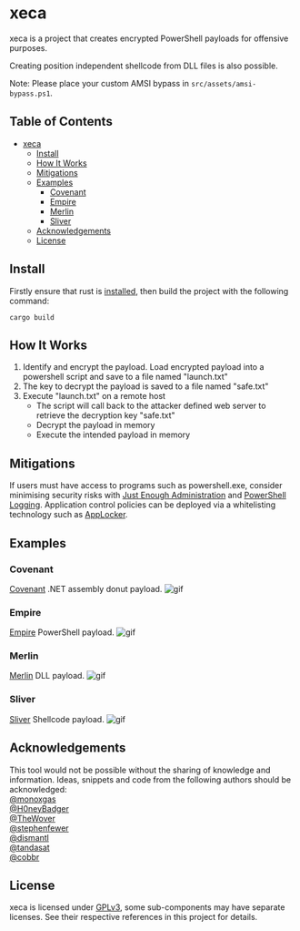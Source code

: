 # xeca
xeca is a project that creates encrypted PowerShell payloads for offensive purposes.

Creating position independent shellcode from DLL files is also possible.

Note: Please place your custom AMSI bypass in `src/assets/amsi-bypass.ps1`.

## Table of Contents
- [xeca](#xeca)
  * [Install](#install)
  * [How It Works](#how-it-works)
  * [Mitigations](#mitigations)
  * [Examples](#examples)
    + [Covenant](#covenant)
    + [Empire](#empire)
    + [Merlin](#merlin)
    + [Sliver](#sliver)
  * [Acknowledgements](#acknowledgements)
  * [License](#license)

## Install
Firstly ensure that rust is [installed](https://www.rust-lang.org/tools/install), then build the project with the following command:
```
cargo build
```

## How It Works
1. Identify and encrypt the payload. Load encrypted payload into a powershell script and save to a file named "launch.txt"
3. The key to decrypt the payload is saved to a file named "safe.txt"
3. Execute "launch.txt" on a remote host
   - The script will call back to the attacker defined web server to retrieve the decryption key "safe.txt"
   - Decrypt the payload in memory
   - Execute the intended payload in memory

## Mitigations
If users must have access to programs such as powershell.exe, consider minimising security risks with [Just Enough Administration](https://docs.microsoft.com/en-us/powershell/scripting/learn/remoting/jea/overview?view=powershell-7) and [PowerShell Logging](https://docs.microsoft.com/en-us/powershell/scripting/windows-powershell/wmf/whats-new/script-logging?view=powershell-7). Application control policies can be deployed via a whitelisting technology such as [AppLocker](https://docs.microsoft.com/en-us/windows/security/threat-protection/windows-defender-application-control/applocker/applocker-overview).

## Examples
### Covenant
[Covenant](https://github.com/cobbr/Covenant) .NET assembly donut payload.
![gif](https://github.com/postrequest/storage/blob/master/xeca/covenant.gif?raw=true)

### Empire
[Empire](https://github.com/bc-security/empire) PowerShell payload.
![gif](https://github.com/postrequest/storage/blob/master/xeca/empire.gif?raw=true)

### Merlin
[Merlin](https://github.com/Ne0nd0g/merlin) DLL payload.
![gif](https://github.com/postrequest/storage/blob/master/xeca/merlin.gif?raw=true)

### Sliver
[Sliver](https://github.com/BishopFox/sliver) Shellcode payload.
![gif](https://github.com/postrequest/storage/blob/master/xeca/sliver.gif?raw=true)

## Acknowledgements
This tool would not be possible without the sharing of knowledge and information. Ideas, snippets and code from the following authors should be acknowledged:  
[@monoxgas](https://github.com/monoxgas)  
[@H0neyBadger](https://github.com/H0neyBadger)  
[@TheWover](https://github.com/TheWover)  
[@stephenfewer](https://github.com/stephenfewer)  
[@dismantl](https://github.com/dismantl)  
[@tandasat](https://github.com/tandasat)  
[@cobbr](https://github.com/cobbr)  

## License
xeca is licensed under [GPLv3](https://www.gnu.org/licenses/gpl-3.0.en.html), some sub-components may have separate licenses. See their respective references in this project for details.
